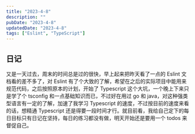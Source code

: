 ```yaml
---
title: "2023-4-8"
description: ""
pubDate: "2023-4-8"
updatedDate: "2023-4-8"
tags: ["Eslint", "TypeScript"]
---
```


## 日记
又是一天过去，周末的时间总是过的很快，早上起来把昨天看了一点的 Eslint 文档看的差不多了，对 Eslint 有了个大致的了解，希望在之后的实际项目中能用来规范代码，之后按照原本的计划，开始了 Typescript 这个大坑，一个晚上下来只是学了个 tsconfig 和一点基础知识而已，不过好在用过 go 和 java，对这种强类型语言有一定的了解，加速了我学习 Typescript 的速度，不过按目前的速度来看的话，想精通 Typescript 还是得要一段时间才行。就目前看，我给自己定下的每日目标只有日记在坚持，每日的练习都没有做，明天开始还是要用一个 todos 来督促自己。